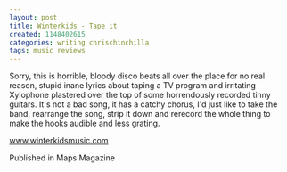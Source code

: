 ```yaml
---
layout: post
title: Winterkids - Tape it
created: 1148402615
categories: writing chrischinchilla
tags: music reviews
---
```


Sorry, this is horrible, bloody disco beats all over the place for no real reason, stupid inane lyrics about taping a TV program and irritating Xylophone plastered over the top of some horrendously recorded tinny guitars. It's not a bad song, it has a catchy chorus, I'd just like to take the band, rearrange the song, strip it down and rerecord the whole thing to make the hooks audible and less grating.

<a href="https://www.winterkidsmusic.com" target="_blank">www.winterkidsmusic.com</a>

Published in Maps Magazine
